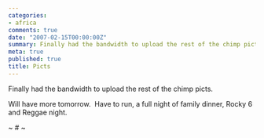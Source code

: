 ```yaml
---
categories:
- africa
comments: true
date: "2007-02-15T00:00:00Z"
summary: Finally had the bandwidth to upload the rest of the chimp picts.
meta: true
published: true
title: Picts
---
```


Finally had the bandwidth to upload the rest of the chimp picts. 

Will have more tomorrow.  Have to run, a full night of family dinner, Rocky 6 and Reggae night.

~ # ~